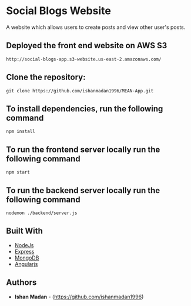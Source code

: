 # Social Blogs Website

A website which allows users to create posts and view other user's posts.

## Deployed the front end website on AWS S3

```
http://social-blogs-app.s3-website.us-east-2.amazonaws.com/
```

## Clone the repository:

```
git clone https://github.com/ishanmadan1996/MEAN-App.git
```

## To install dependencies, run the following command

```
npm install
```

## To run the frontend server locally run the following command

```
npm start
```

## To run the backend server locally run the following command

```
nodemon ./backend/server.js
```

## Built With

- [NodeJs](https://nodejs.org/en/docs/)
- [Express](https://expressjs.com/)
- [MongoDB](https://www.mongodb.com/)
- [Angularjs](https://angular.io/)

## Authors

- **Ishan Madan** - (https://github.com/ishanmadan1996)
